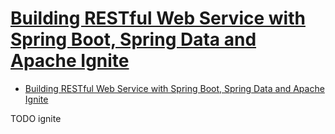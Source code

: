 # [Building RESTful Web Service with Spring Boot, Spring Data and Apache Ignite](https://www.gridgain.com/docs/tutorials/spring/spring-ignite-tutorial)

- [Building RESTful Web Service with Spring Boot, Spring Data and Apache Ignite](#building-restful-web-service-with-spring-boot-spring-data-and-apache-ignite)















TODO ignite